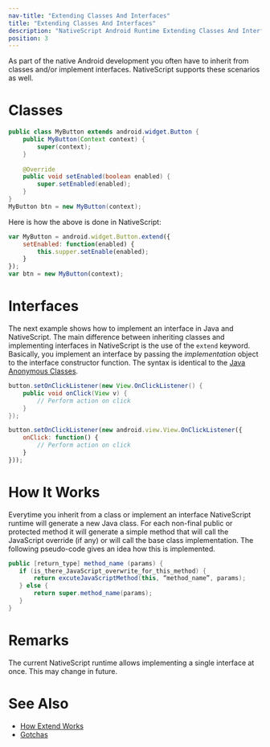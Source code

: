 ```yaml
---
nav-title: "Extending Classes And Interfaces"
title: "Extending Classes And Interfaces"
description: "NativeScript Android Runtime Extending Classes And Interfaces"
position: 3
---
```


As part of the native Android development you often have to inherit from classes and/or implement interfaces. NativeScript supports these scenarios as well.

# Classes

```java
public class MyButton extends android.widget.Button {
	public MyButton(Context context) {
		super(context);
	}
	
	@Override
	public void setEnabled(boolean enabled) {
		super.setEnabled(enabled);
	}
}
MyButton btn = new MyButton(context);
```

Here is how the above is done in NativeScript:

```javascript
var MyButton = android.widget.Button.extend({
	setEnabled: function(enabled) {
	  	this.supper.setEnable(enabled);
	}
});
var btn = new MyButton(context);
```

# Interfaces
The next example shows how to implement an interface in Java and NativeScript. The main difference between inheriting classes and implementing interfaces in NativeScript is the use of the `extend` keyword. Basically, you implement an interface by passing the *implementation* object to the interface constructor function. The syntax is identical to the [Java Anonymous Classes](http://docs.oracle.com/javase/tutorial/java/javaOO/anonymousclasses.html).

```java
button.setOnClickListener(new View.OnClickListener() {
	public void onClick(View v) {
		// Perform action on click
	}
});
```

```javascript
button.setOnClickListener(new android.view.View.OnClickListener({
	onClick: function() {
		// Perform action on click
	}
}));
```

# How It Works

Everytime you inherit from a class or implement an interface NativeScript runtime will generate a new Java class. For each non-final public or protected method it will generate a simple method that will call the JavaScript override (if any) or will call the base class implementation. The following pseudo-code gives an idea how this is implemented.

```Java
public [return_type] method_name (params) {
   if (is_there_JavaScript_overwrite_for_this_method) {
       return excuteJavaScriptMethod(this, “method_name”, params);
   } else {
       return super.method_name(params);
   }
}
```

# Remarks
The current NativeScript runtime allows implementing a single interface at once. This may change in future.

# See Also
* [How Extend Works](./how-extend-works.md)
* [Gotchas](./gotchas.md)
